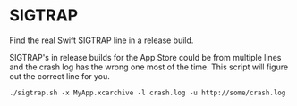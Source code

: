 # SIGTRAP
Find the real Swift SIGTRAP line in a release build.

SIGTRAP's in release builds for the App Store could be from multiple lines and the crash log has the wrong one most of the time.  This script will figure out the correct line for you.

```
./sigtrap.sh -x MyApp.xcarchive -l crash.log -u http://some/crash.log
```
